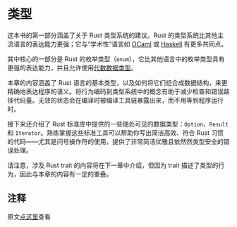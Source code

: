 # 类型

这本书的第一部分涵盖了关于 Rust 类型系统的建议。Rust 的类型系统比其他主流语言的表达能力更强；它与“学术性”语言如 [OCaml] 或 [Haskell] 有更多共同点。

其中核心的一部分是 Rust 的枚举类型（`enum`），它比其他语言中的枚举类型具有更强的表达能力，并且允许使用[代数数据类型]。

本章的内容涵盖了 Rust 语言的基本类型，以及如何将它们组合成数据结构，来更精确地表达程序的语义。将行为编码到类型系统中的概念有助于减少检查和错误路径代码量。无效的状态会在编译时被编译工具链暴露出来，而不用等到程序运行时。

接下来还介绍了 Rust 标准库中提供的一些随处可见的数据类型：`Option`、`Result` 和 `Iterator`。熟练掌握这些标准工具可以帮助你写出简洁高效、符合 Rust 习惯的代码——尤其是问号操作符的使用，提供了非常简洁优雅且依然然类型安全的错误处理。

请注意，涉及 Rust trait 的内容将在下一章中介绍，但因为 trait 描述了类型的行为，因此与本章的内容有一定的重叠。

## 注释

原文[点这里](https://www.lurklurk.org/effective-rust/types.html)查看

<!-- 参考链接 -->

[OCaml]: https://ocaml.org/
[Haskell]: https://www.haskell.org/
[代数数据类型]: https://en.wikipedia.org/wiki/Algebraic_data_type

